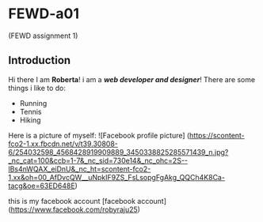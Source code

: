 # FEWD-a01
 (FEWD assignment 1)

## Introduction
Hi there I am **Roberta**! i am a _**web developer and designer**_!
There are some things i like to do:
* Running
* Tennis
* Hiking

Here is a picture of myself:
![Facebook profile picture] (https://scontent-fco2-1.xx.fbcdn.net/v/t39.30808-6/254032598_4568428919909889_3450338825285571439_n.jpg?_nc_cat=100&ccb=1-7&_nc_sid=730e14&_nc_ohc=2S--lBs4nWQAX_eiDnU&_nc_ht=scontent-fco2-1.xx&oh=00_AfDvcQW__uNpkIF9ZS_FsLsopgFgAkg_QQCh4K8Ca-tacg&oe=63ED648E)

this is my facebook account [facebook account] (https://www.facebook.com/robyraju25)
